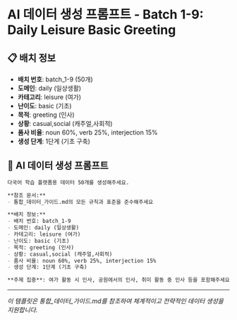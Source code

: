 # AI 데이터 생성 프롬프트 - Batch 1-9: Daily Leisure Basic Greeting

## 📋 배치 정보
- **배치 번호**: batch_1-9 (50개)
- **도메인**: daily (일상생활)
- **카테고리**: leisure (여가)
- **난이도**: basic (기초)
- **목적**: greeting (인사)
- **상황**: casual,social (캐주얼,사회적)
- **품사 비율**: noun 60%, verb 25%, interjection 15%
- **생성 단계**: 1단계 (기초 구축)

## 🎯 AI 데이터 생성 프롬프트

```markdown
다국어 학습 플랫폼용 데이터 50개를 생성해주세요.

**참조 문서:**
- 통합_데이터_가이드.md의 모든 규칙과 표준을 준수해주세요

**배치 정보:**
- 배치 번호: batch_1-9
- 도메인: daily (일상생활)
- 카테고리: leisure (여가)
- 난이도: basic (기초)
- 목적: greeting (인사)
- 상황: casual,social (캐주얼,사회적)
- 품사 비율: noun 60%, verb 25%, interjection 15%
- 생성 단계: 1단계 (기초 구축)

**주제 집중**: 여가 활동 시 인사, 공원에서의 인사, 취미 활동 중 인사 등을 포함해주세요.
```

---

_이 템플릿은 통합_데이터_가이드.md를 참조하여 체계적이고 전략적인 데이터 생성을 지원합니다._
